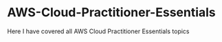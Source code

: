 # AWS-Cloud-Practitioner-Essentials
Here I have covered all AWS Cloud Practitioner Essentials topics
